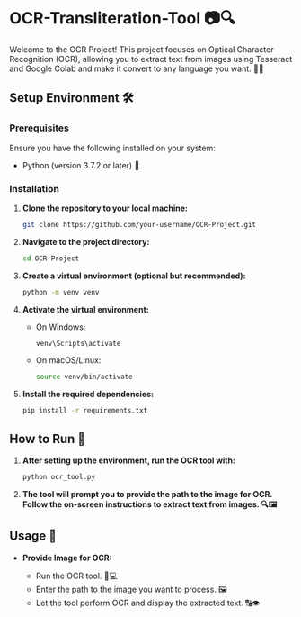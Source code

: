 # OCR-Transliteration-Tool 📷🔍

Welcome to the OCR Project! This project focuses on Optical Character Recognition (OCR), allowing you to extract text from images using Tesseract and Google Colab and make it convert to any language you want. 🚀🔠

## Setup Environment 🛠️

### Prerequisites

Ensure you have the following installed on your system:

- Python (version 3.7.2 or later) 🐍

### Installation

1. **Clone the repository to your local machine:**

    ```bash
    git clone https://github.com/your-username/OCR-Project.git
    ```

2. **Navigate to the project directory:**

    ```bash
    cd OCR-Project
    ```

3. **Create a virtual environment (optional but recommended):**

    ```bash
    python -m venv venv
    ```

4. **Activate the virtual environment:**

    - On Windows:

        ```bash
        venv\Scripts\activate
        ```

    - On macOS/Linux:

        ```bash
        source venv/bin/activate
        ```

5. **Install the required dependencies:**

    ```bash
    pip install -r requirements.txt
    ```

## How to Run 🚀

1. **After setting up the environment, run the OCR tool with:**

    ```bash
    python ocr_tool.py
    ```

2. **The tool will prompt you to provide the path to the image for OCR. Follow the on-screen instructions to extract text from images. 🔍🖼️**

## Usage 📘

- **Provide Image for OCR:**

    - Run the OCR tool. 🏃💻
    - Enter the path to the image you want to process. 🖼️
    - Let the tool perform OCR and display the extracted text. 🔠👁️




